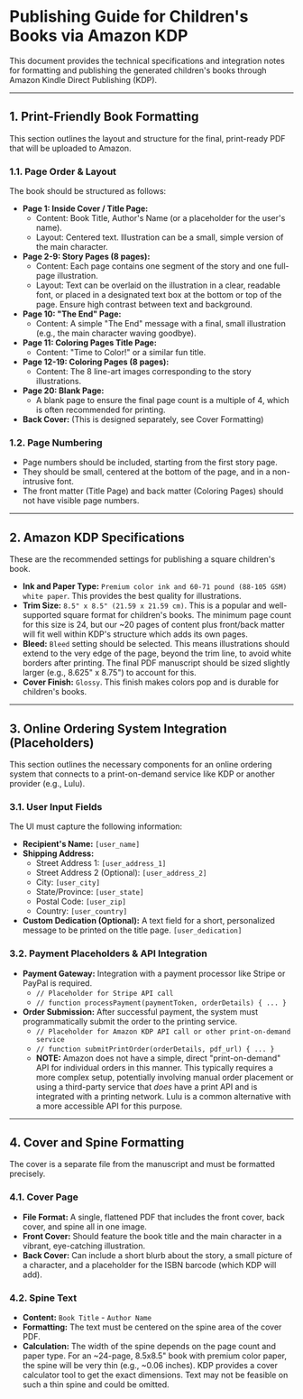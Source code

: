# Publishing Guide for Children's Books via Amazon KDP

This document provides the technical specifications and integration notes for formatting and publishing the generated children's books through Amazon Kindle Direct Publishing (KDP).

---

## 1. Print-Friendly Book Formatting

This section outlines the layout and structure for the final, print-ready PDF that will be uploaded to Amazon.

### 1.1. Page Order & Layout

The book should be structured as follows:

*   **Page 1: Inside Cover / Title Page:**
    *   Content: Book Title, Author's Name (or a placeholder for the user's name).
    *   Layout: Centered text. Illustration can be a small, simple version of the main character.
*   **Page 2-9: Story Pages (8 pages):**
    *   Content: Each page contains one segment of the story and one full-page illustration.
    *   Layout: Text can be overlaid on the illustration in a clear, readable font, or placed in a designated text box at the bottom or top of the page. Ensure high contrast between text and background.
*   **Page 10: "The End" Page:**
    *   Content: A simple "The End" message with a final, small illustration (e.g., the main character waving goodbye).
*   **Page 11: Coloring Pages Title Page:**
    *   Content: "Time to Color!" or a similar fun title.
*   **Page 12-19: Coloring Pages (8 pages):**
    *   Content: The 8 line-art images corresponding to the story illustrations.
*   **Page 20: Blank Page:**
    *   A blank page to ensure the final page count is a multiple of 4, which is often recommended for printing.
*   **Back Cover:** (This is designed separately, see Cover Formatting)

### 1.2. Page Numbering

*   Page numbers should be included, starting from the first story page.
*   They should be small, centered at the bottom of the page, and in a non-intrusive font.
*   The front matter (Title Page) and back matter (Coloring Pages) should not have visible page numbers.

---

## 2. Amazon KDP Specifications

These are the recommended settings for publishing a square children's book.

*   **Ink and Paper Type:** `Premium color ink and 60-71 pound (88-105 GSM) white paper`. This provides the best quality for illustrations.
*   **Trim Size:** `8.5" x 8.5" (21.59 x 21.59 cm)`. This is a popular and well-supported square format for children's books. The minimum page count for this size is 24, but our ~20 pages of content plus front/back matter will fit well within KDP's structure which adds its own pages.
*   **Bleed:** `Bleed` setting should be selected. This means illustrations should extend to the very edge of the page, beyond the trim line, to avoid white borders after printing. The final PDF manuscript should be sized slightly larger (e.g., 8.625" x 8.75") to account for this.
*   **Cover Finish:** `Glossy`. This finish makes colors pop and is durable for children's books.

---

## 3. Online Ordering System Integration (Placeholders)

This section outlines the necessary components for an online ordering system that connects to a print-on-demand service like KDP or another provider (e.g., Lulu).

### 3.1. User Input Fields

The UI must capture the following information:

*   **Recipient's Name:** `[user_name]`
*   **Shipping Address:**
    *   Street Address 1: `[user_address_1]`
    *   Street Address 2 (Optional): `[user_address_2]`
    *   City: `[user_city]`
    *   State/Province: `[user_state]`
    *   Postal Code: `[user_zip]`
    *   Country: `[user_country]`
*   **Custom Dedication (Optional):** A text field for a short, personalized message to be printed on the title page. `[user_dedication]`

### 3.2. Payment Placeholders & API Integration

*   **Payment Gateway:** Integration with a payment processor like Stripe or PayPal is required.
    *   `// Placeholder for Stripe API call`
    *   `// function processPayment(paymentToken, orderDetails) { ... }`
*   **Order Submission:** After successful payment, the system must programmatically submit the order to the printing service.
    *   `// Placeholder for Amazon KDP API call or other print-on-demand service`
    *   `// function submitPrintOrder(orderDetails, pdf_url) { ... }`
    *   **NOTE:** Amazon does not have a simple, direct "print-on-demand" API for individual orders in this manner. This typically requires a more complex setup, potentially involving manual order placement or using a third-party service that *does* have a print API and is integrated with a printing network. Lulu is a common alternative with a more accessible API for this purpose.

---

## 4. Cover and Spine Formatting

The cover is a separate file from the manuscript and must be formatted precisely.

### 4.1. Cover Page

*   **File Format:** A single, flattened PDF that includes the front cover, back cover, and spine all in one image.
*   **Front Cover:** Should feature the book title and the main character in a vibrant, eye-catching illustration.
*   **Back Cover:** Can include a short blurb about the story, a small picture of a character, and a placeholder for the ISBN barcode (which KDP will add).

### 4.2. Spine Text

*   **Content:** `Book Title` - `Author Name`
*   **Formatting:** The text must be centered on the spine area of the cover PDF.
*   **Calculation:** The width of the spine depends on the page count and paper type. For an ~24-page, 8.5x8.5" book with premium color paper, the spine will be very thin (e.g., ~0.06 inches). KDP provides a cover calculator tool to get the exact dimensions. Text may not be feasible on such a thin spine and could be omitted.
